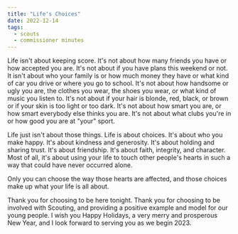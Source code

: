```yaml
---
title: "Life's Choices"
date: 2022-12-14
tags:
  - scouts
  - commissioner minutes
---
```


Life isn't about keeping score.
It's not about how many friends you have or how accepted you are.
It's not about if you have plans this weekend or not.
It isn't about who your family is or how much money they have or what kind of car you drive or where you go to school.
It's not about how handsome or ugly you are, the clothes you wear, the shoes you wear, or what kind of music you listen to.
It's not about if your hair is blonde, red, black, or brown or if your skin is too light or too dark.
It's not about how smart you are, or how smart everybody else thinks you are.
It's not about what clubs you're in or how good you are at "your" sport.

Life just isn't about those things.
Life is about choices.
It's about who you make happy. It's about kindness and generosity.
It's about holding and sharing trust. It's about friendship.
It's about faith, integrity, and character.
Most of all, it's about using your life to touch other people's hearts in such a way that could have never occurred alone.

Only you can choose the way those hearts are affected, and those choices make up what your life is all about.

Thank you for choosing to be here tonight. Thank you for choosing to be involved with Scouting, and providing a positive example and model for our young people. I wish you Happy Holidays, a very merry and prosperous New Year, and I look forward to serving you as we begin 2023.
